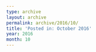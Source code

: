 ```yaml
---
type: archive
layout: archive
permalink: archive/2016/10/
title: 'Posted in: October 2016'
year: 2016
month: 10
---
```

